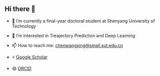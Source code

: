 ## Hi there 👋

- 🔭 I’m currently a final-year doctoral student at Shenyang University of Technology

- 🌱 I’m interested in Treajectory Prediction and Deep Learning

- 📫 How to reach me: chenwangxing@smail.sut.edu.cn 

- ⚡ [Google Scholar](https://scholar.google.com/citations?user=gsqkSeUAAAAJ&hl=zh-CN)

- 😄 [ORCID](https://orcid.org/my-orcid?orcid=0000-0001-8716-7070)

<!--
**Chenwangxing/Chenwangxing** is a ✨ _special_ ✨ repository because its `README.md` (this file) appears on your GitHub profile.

Here are some ideas to get you started:

- 🔭 I’m currently a final-year doctoral student at Shenyang University of Technology
- 🌱 I’m interested in Treajectory Prediction and Deep Learning
- 👯 I’m looking to collaborate on ...
- 🤔 I’m looking for help with ...
- 💬 Ask me about ...
- 📫 How to reach me: chenwangxing@smail.sut.edu.cn 
- 😄 Pronouns: ...
- ⚡ Fun fact: ...
-->
